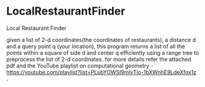 # LocalRestaurantFinder
Local Restaurant Finder

given a list of 2-d coordinates(the coordinates of restaurants), a distance d and a query point q (your location), this program returns a list of all the points within a square of side d and center q efficiently using a range tree to preprocess the list of 2-d coordinates. for more details refer the attached pdf and the YouTube playlist on computational geometry - https://youtube.com/playlist?list=PLubYOWSl9mIvTio-1bXWnhE9LdeXfox1z .
